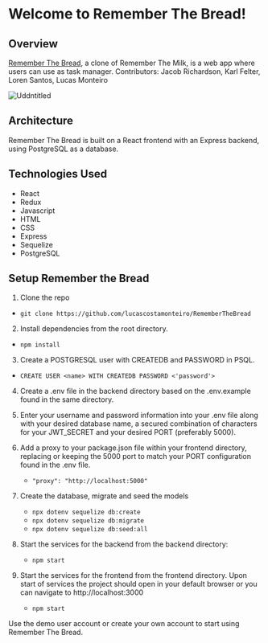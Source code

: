 # Welcome to Remember The Bread!
## Overview
[Remember The Bread](https://remember-the-bread.herokuapp.com/), a clone of Remember The Milk, is a web app where users can use as task manager.
Contributors: Jacob Richardson, Karl Felter, Loren Santos, Lucas Monteiro


![Uddntitled](https://user-images.githubusercontent.com/79651942/161884084-263693ce-30df-4449-8b07-26a175077d7e.png)


## Architecture
Remember The Bread is built on a React frontend with an Express backend, using PostgreSQL as a database.

## Technologies Used
- React
- Redux
- Javascript
- HTML
- CSS
- Express
- Sequelize
- PostgreSQL

## Setup Remember the Bread

1. Clone the repo
  *  `git clone https://github.com/lucascostamonteiro/RememberTheBread`

2. Install dependencies from the root directory.
  *  `npm install`

3. Create a POSTGRESQL user with CREATEDB and PASSWORD in PSQL.
  * `CREATE USER <name> WITH CREATEDB PASSWORD <'password'>`

4. Create a .env file in the backend directory based on the .env.example found in the same directory.

5. Enter your username and password information into your .env file along with your desired database name, a secured combination of characters for your JWT_SECRET and your desired PORT (preferably 5000).

6. Add a proxy to your package.json file within your frontend directory, replacing or keeping the 5000 port to match your PORT configuration found in the .env file.
   * `"proxy": "http://localhost:5000"`

7. Create the database, migrate and seed the models
   * `npx dotenv sequelize db:create`
   * `npx dotenv sequelize db:migrate`
   * `npx dotenv sequelize db:seed:all`

8. Start the services for the backend from the backend directory:
   * `npm start`

9. Start the services for the frontend from the frontend directory. Upon start of services the project should open in your default browser or you can navigate to http://localhost:3000
   * `npm start`

Use the demo user account or create your own account to start using Remember The Bread.

